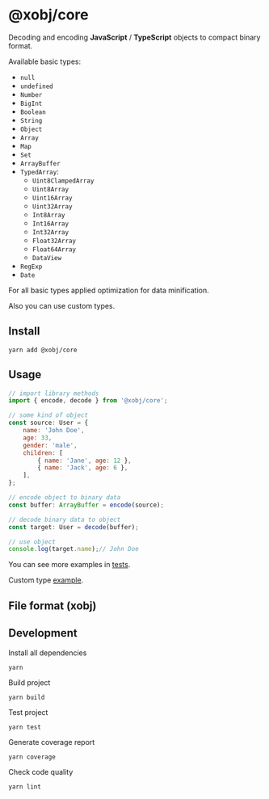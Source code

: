# @xobj/core

Decoding and encoding **JavaScript** / **TypeScript** objects to compact binary format.

Available basic types:
- `null`
- `undefined`
- `Number`
- `BigInt`
- `Boolean`
- `String`
- `Object`
- `Array`
- `Map`
- `Set`
- `ArrayBuffer`
- `TypedArray`:
	- `Uint8ClampedArray`
	- `Uint8Array`
	- `Uint16Array`
	- `Uint32Array`
	- `Int8Array`
	- `Int16Array`
	- `Int32Array`
	- `Float32Array`
	- `Float64Array`
	- `DataView`
- `RegExp`
- `Date`

For all basic types applied optimization for data minification.

Also you can use custom types.

## Install
```shell
yarn add @xobj/core
```

## Usage
```javascript
// import library methods
import { encode, decode } from '@xobj/core';

// some kind of object
const source: User = {
	name: 'John Doe',
	age: 33,
	gender: 'male',
	children: [
		{ name: 'Jane', age: 12 },
		{ name: 'Jack', age: 6 },
	],
};

// encode object to binary data
const buffer: ArrayBuffer = encode(source);

// decode binary data to object
const target: User = decode(buffer);

// use object
console.log(target.name);// John Doe
```
You can see more examples in [tests](test).

Custom type [example](test/custom.test.ts).

## File format (xobj)


## Development
Install all dependencies
```shell
yarn
```

Build project
```shell
yarn build
```

Test project
```shell
yarn test
```

Generate coverage report
```shell
yarn coverage
```

Check code quality
```shell
yarn lint
```
